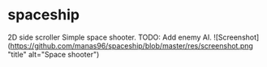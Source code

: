 # spaceship
2D side scroller
Simple space shooter.
TODO: Add enemy AI.
![Screenshot](https://github.com/manas96/spaceship/blob/master/res/screenshot.png "title" alt="Space shooter")
